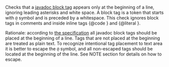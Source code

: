 Checks that a [javadoc block
tag](https://docs.oracle.com/en/java/javase/11/docs/specs/doc-comment-spec.html#block-tags)
appears only at the beginning of a line, ignoring leading asterisks and
white space. A block tag is a token that starts with `@` symbol and is
preceded by a whitespace. This check ignores block tags in comments and
inside inline tags {@code } and {@literal }.

Rationale: according to [the
specification](https://docs.oracle.com/en/java/javase/11/docs/specs/doc-comment-spec.html#block-tags)
all javadoc block tags should be placed at the beginning of a line. Tags
that are not placed at the beginning are treated as plain text. To
recognize intentional tag placement to text area it is better to escape
the `@` symbol, and all non-escaped tags should be located at the
beginning of the line. See NOTE section for details on how to escape.
